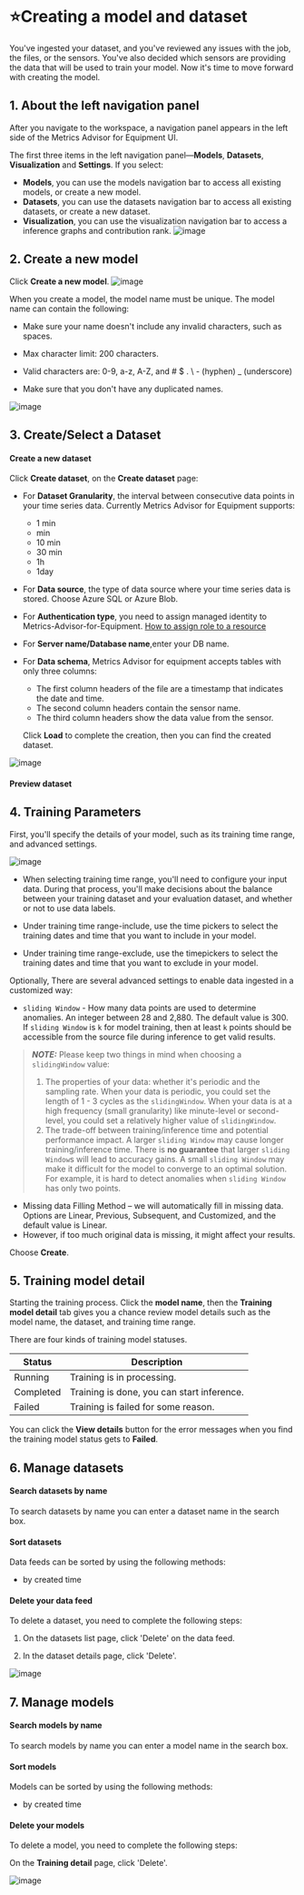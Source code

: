 # ⭐Creating a model and dataset

You've ingested your dataset, and you've reviewed any issues with the job, the files, or the sensors. You've also decided which sensors are providing the data that will be used to train your model. Now it's time to move forward with creating the model.

## 1. About the left navigation panel

After you navigate to the workspace,  a navigation panel appears in the left side of the Metrics Advisor for Equipment UI.

The first three items in the left navigation panel—**Models**, **Datasets**, **Visualization** and **Settings**. If you select:

- **Models**, you can use the models navigation bar to access all existing models, or create a new model.
- **Datasets**, you can use the datasets navigation bar to access all existing datasets, or create a new dataset.
- **Visualization**, you can use the visualization navigation bar to access a inference graphs and contribution rank.
![image](https://user-images.githubusercontent.com/36343326/176643695-d39385ed-26f3-4501-bb36-d4f79559e532.png)

## 2. Create a new model

Click **Create a new model**.
![image](https://user-images.githubusercontent.com/36343326/175043087-24453360-a2a6-41db-85c9-cee02a0d1e5c.png)

When you create a model, the model name must be unique. The model name can contain the following:

- Make sure your name doesn't include any invalid characters, such as spaces.

- Max character limit: 200 characters.

- Valid characters are: 0-9, a-z, A-Z, and # $ . \ - (hyphen) _ (underscore)

- Make sure that you don't have any duplicated names.

![image](https://user-images.githubusercontent.com/36343326/175043374-999d68a9-f23b-46ed-87b5-90dd5bf08e8e.png)

## 3. Create/Select a Dataset

#### Create a new dataset

Click **Create dataset**, on the **Create dataset** page:

- For **Dataset Granularity**, the interval between consecutive data points in your time series data. Currently Metrics Advisor for Equipment supports:

  - 1 min
  -  min
  - 10 min
  - 30 min
  - 1h
  - 1day

- For **Data source**, the type of data source where your time series data is stored. Choose Azure SQL or Azure Blob.

- For **Authentication type**,  you need to assign managed identity to Metrics-Advisor-for-Equipment. [How to assign role to a resource](https://github.com/MS-AI-Platform/MetricsAdvisorMultivariate/blob/main/managed_identity.md)

- For **Server name/Database name**,enter your DB name.

- For **Data schema**, Metrics Advisor for equipment accepts tables with only three columns:

  - The first column headers of the file are a timestamp that indicates the date and time.
  - The second column headers contain the sensor name.
  - The third column headers show the data value from the sensor.

  Click **Load** to complete the creation, then you can find the created dataset.

![image](https://user-images.githubusercontent.com/36343326/175043003-899fdd93-d535-4804-b341-e49410653217.png)

#### Preview dataset

## 4. Training Parameters

First, you'll specify the details of your model, such as its training time range, and advanced settings.

![image](https://user-images.githubusercontent.com/36343326/175045723-4cb8bc63-bf87-4748-ae04-f790e0f805d6.png)

- When selecting training time range, you'll need to configure your input data. During that process, you'll make decisions about the balance between your training dataset and your evaluation dataset, and whether or not to use data labels.

- Under training time range-include, use the time pickers to select the training dates and time that you want to include in your model.

- Under training time range-exclude, use the timepickers to select the training dates and time that you want to exclude in your model.

Optionally, There are several advanced settings to enable data ingested in a customized way:

- `sliding Window` - How many data points are used to determine anomalies. An integer between 28 and 2,880. The default value is 300. If `sliding Window` is `k` for model training, then at least `k` points should be accessible from the source file during inference to get valid results.

> **_NOTE:_**  Please keep two things in mind when choosing a `slidingWindow` value:
>
> 1. The properties of your data: whether it's periodic and the sampling rate. When your data is periodic, you could set the length of 1 - 3 cycles as the `slidingWindow`. When your data is at a high frequency (small granularity) like minute-level or second-level, you could set a relatively higher value of `slidingWindow`.
> 2. The trade-off between training/inference time and potential performance impact. A larger `sliding Window` may cause longer training/inference time. There is **no guarantee** that larger `sliding Window`s will lead to accuracy gains. A small `sliding Window` may make it difficult for the model to converge to an optimal solution. For example, it is hard to detect anomalies when `sliding Window` has only two points.

- Missing data Filling Method – we will automatically fill in missing data. Options are Linear, Previous, Subsequent, and Customized, and the default value is Linear.
- However, if too much original data is missing, it might affect your results.

Choose **Create**.

## 5. Training model detail

Starting the training process. Click the **model name**, then the **Training model detail** tab gives you a chance review model details such as the model name, the dataset, and training time range.

There are four kinds of training model statuses.

| Status    | Description                                |
| --------- | ------------------------------------------ |
| Running   | Training is in processing.                 |
| Completed | Training is done, you can start inference. |
| Failed    | Training is failed for some reason.        |

You can click the **View details** button for the error messages when you find the training model status gets to **Failed**.

## 6. Manage datasets

#### Search datasets by name

To search datasets by name you can enter a dataset name in the search box.

#### Sort datasets

Data feeds can be sorted by using the following methods:

- by created time

#### Delete your data feed

To delete a dataset, you need to complete the following steps:

1. On the datasets list page, click 'Delete' on the data feed.

2. In the dataset details page, click 'Delete'.

![image](https://user-images.githubusercontent.com/36343326/176643089-c06e12b8-0045-4ccd-b598-1b44ba1122ee.png)

## 7. Manage models

#### Search models by name

To search models by name you can enter a model name in the search box.

#### Sort models

Models can be sorted by using the following methods:

- by created time

#### Delete your models

To delete a model, you need to complete the following steps:

On the **Training detail** page, click 'Delete'.

![image](https://user-images.githubusercontent.com/36343326/176643591-6121a31f-7229-43c1-9eff-28ac189cec73.png)